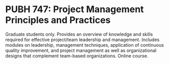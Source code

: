 # PUBH 747: Project Management Principles and Practices

Graduate students only. Provides an overview of knowledge and skills required for effective project/team leadership and management. Includes modules on leadership, management techniques, application of continuous quality improvement, and project management as well as organizational designs that complement team-based organizations. Online course.